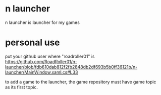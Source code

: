 # n launcher
n launcher is launcher for my games

# personal use
put your github user where "roadroller01" is  
https://github.com/RoadRoller01/n-launcher/blob/fdb610dab812f2fb2848db2df693b5b0ff36121b/n-launcher/MainWindow.xaml.cs#L33 

to add a game to the launcher, the game repository must have game topic as its first topic.
